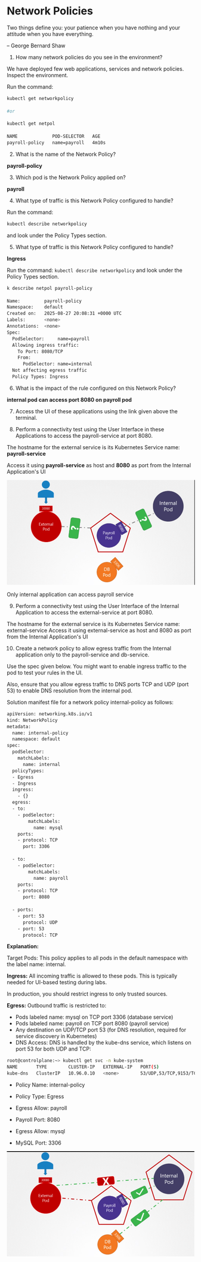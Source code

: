 # Network Policies

Two things define you: your patience when you have nothing and your attitude when you have everything.

– George Bernard Shaw

1. How many network policies do you see in the environment?

We have deployed few web applications, services and network policies. Inspect the environment.

Run the command: 

```bash
kubectl get networkpolicy 

#or

kubectl get netpol

NAME             POD-SELECTOR   AGE
payroll-policy   name=payroll   4m10s
```

2. What is the name of the Network Policy?

**payroll-policy**

3. Which pod is the Network Policy applied on?

**payroll**

4. What type of traffic is this Network Policy configured to handle?

Run the command: 

```bash
kubectl describe networkpolicy
```

and look under the Policy Types section.

5. What type of traffic is this Network Policy configured to handle?

**Ingress**

Run the command: ``` kubectl describe networkpolicy ``` and look under the Policy Types section.

```bash
k describe netpol payroll-policy

Name:         payroll-policy
Namespace:    default
Created on:   2025-08-27 20:08:31 +0000 UTC
Labels:       <none>
Annotations:  <none>
Spec:
  PodSelector:     name=payroll
  Allowing ingress traffic:
    To Port: 8080/TCP
    From:
      PodSelector: name=internal
  Not affecting egress traffic
  Policy Types: Ingress
```

6. What is the impact of the rule configured on this Network Policy?

**internal pod can access port 8080 on payroll pod**

7. Access the UI of these applications using the link given above the terminal.

8. Perform a connectivity test using the User Interface in these Applications to access the payroll-service at port 8080.

The hostname for the external service is its Kubernetes Service name: **payroll-service**

Access it using **payroll-service** as host and **8080** as port from the Internal Application's UI

![Network Policies Architecture](img/09-Network_policies_1.png)

Only internal application can access payroll service

9. Perform a connectivity test using the User Interface of the Internal Application to access the external-service at port 8080.

The hostname for the external service is its Kubernetes Service name: external-service
Access it using external-service as host and 8080 as port from the Internal Application's UI

10. Create a network policy to allow egress traffic from the Internal application only to the payroll-service and db-service.

Use the spec given below. You might want to enable ingress traffic to the pod to test your rules in the UI.

Also, ensure that you allow egress traffic to DNS ports TCP and UDP (port 53) to enable DNS resolution from the internal pod.

Solution manifest file for a network policy internal-policy as follows:

```bash
apiVersion: networking.k8s.io/v1
kind: NetworkPolicy
metadata:
  name: internal-policy
  namespace: default
spec:
  podSelector:
    matchLabels:
      name: internal
  policyTypes:
  - Egress
  - Ingress
  ingress:
    - {}
  egress:
  - to:
    - podSelector:
        matchLabels:
          name: mysql
    ports:
    - protocol: TCP
      port: 3306

  - to:
    - podSelector:
        matchLabels:
          name: payroll
    ports:
    - protocol: TCP
      port: 8080

  - ports:
    - port: 53
      protocol: UDP
    - port: 53
      protocol: TCP
```

**Explanation:**

Target Pods:
This policy applies to all pods in the default namespace with the label name: internal.

**Ingress:**
All incoming traffic is allowed to these pods. This is typically needed for UI-based testing during labs.

In production, you should restrict ingress to only trusted sources.

**Egress:**
Outbound traffic is restricted to:

- Pods labeled name: mysql on TCP port 3306 (database service)
- Pods labeled name: payroll on TCP port 8080 (payroll service)
- Any destination on UDP/TCP port 53 (for DNS resolution, required for service discovery in Kubernetes)
- DNS Access:
DNS is handled by the kube-dns service, which listens on port 53 for both UDP and TCP:

```bash
root@controlplane:~> kubectl get svc -n kube-system 
NAME       TYPE        CLUSTER-IP   EXTERNAL-IP   PORT(S)                  AGE
kube-dns   ClusterIP   10.96.0.10   <none>        53/UDP,53/TCP,9153/TCP   18m
```

- Policy Name: internal-policy

- Policy Type: Egress

- Egress Allow: payroll

- Payroll Port: 8080

- Egress Allow: mysql

- MySQL Port: 3306

![Network Policies Architecture](img/09-Network_policies_2.png)




















